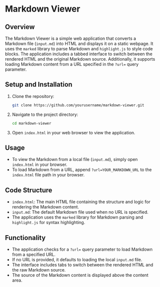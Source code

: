# Markdown Viewer

## Overview

The Markdown Viewer is a simple web application that converts a Markdown file (`input.md`) into HTML and displays it on a static webpage. It uses the `marked` library to parse Markdown and `highlight.js` to style code blocks. The application includes a tabbed interface to switch between the rendered HTML and the original Markdown source. Additionally, it supports loading Markdown content from a URL specified in the `?url=` query parameter.

## Setup and Installation

1. Clone the repository:
   ```bash
   git clone https://github.com/yourusername/markdown-viewer.git
   ```

2. Navigate to the project directory:
   ```bash
   cd markdown-viewer
   ```

3. Open `index.html` in your web browser to view the application.

## Usage

- To view the Markdown from a local file (`input.md`), simply open `index.html` in your browser.
- To load Markdown from a URL, append `?url=YOUR_MARKDOWN_URL` to the `index.html` file path in your browser.

## Code Structure

- `index.html`: The main HTML file containing the structure and logic for rendering the Markdown content.
- `input.md`: The default Markdown file used when no URL is specified.
- The application uses the `marked` library for Markdown parsing and `highlight.js` for syntax highlighting.

## Functionality

- The application checks for a `?url=` query parameter to load Markdown from a specified URL.
- If no URL is provided, it defaults to loading the local `input.md` file.
- The interface includes tabs to switch between the rendered HTML and the raw Markdown source.
- The source of the Markdown content is displayed above the content area.